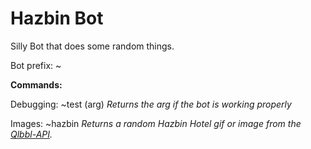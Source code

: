# Hazbin Bot
Silly Bot that does some random things.

Bot prefix: ~

**Commands:**

Debugging:
~test (arg)
*Returns the arg if the bot is working properly*

Images:
~hazbin
*Returns a random Hazbin Hotel gif or image from the [Qlbbl-API](https://github.com/Qlbbl1111/Qlbbl-API).*